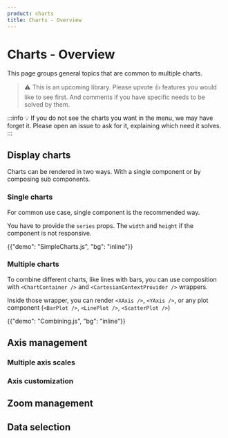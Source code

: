 ```yaml
---
product: charts
title: Charts - Overview
---
```


# Charts - Overview

<p class="description">This page groups general topics that are common to multiple charts.</p>

> ⚠️ This is an upcoming library. Please upvote 👍 features you would like to see first.
> And comments if you have specific needs to be solved by them.

:::info
💡 If you do not see the charts you want in the menu, we may have forget it.
Please open an issue to ask for it, explaining which need it solves.
:::

## Display charts

Charts can be rendered in two ways.
With a single component or by composing sub components.

### Single charts

For common use case, single component is the recommended way.

You have to provide the `series` props.
The `width` and `height` if the component is not responsive.

{{"demo": "SimpleCharts.js", "bg": "inline"}}

### Multiple charts

To combine different charts, like lines with bars, you can use composition with `<ChartContainer />` and `<CartesianContextProvider />` wrappers.

Inside those wrapper, you can render `<XAxis />`, `<YAxis />`, or any plot component (`<BarPlot />`, `<LinePlot />`, `<ScatterPlot />`)

{{"demo": "Combining.js", "bg": "inline"}}

## Axis management

### Multiple axis scales

### Axis customization

## Zoom management

## Data selection
